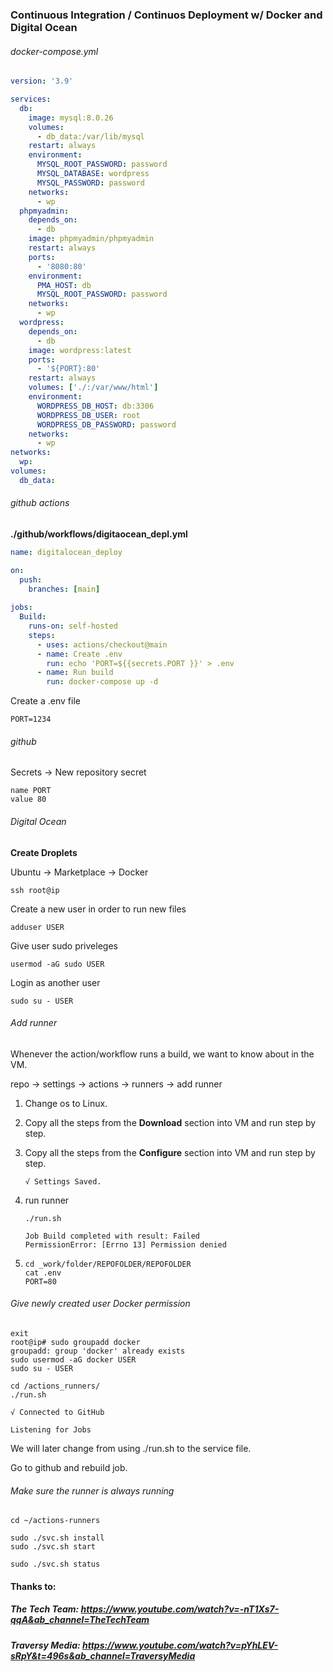 ### Continuous Integration / Continuos Deployment w/ Docker and Digital Ocean

###### docker-compose.yml

```yaml
version: '3.9'

services:
  db:
    image: mysql:8.0.26
    volumes:
      - db_data:/var/lib/mysql
    restart: always
    environment:
      MYSQL_ROOT_PASSWORD: password
      MYSQL_DATABASE: wordpress
      MYSQL_PASSWORD: password
    networks:
      - wp
  phpmyadmin:
    depends_on:
      - db
    image: phpmyadmin/phpmyadmin
    restart: always
    ports:
      - '8080:80'
    environment:
      PMA_HOST: db
      MYSQL_ROOT_PASSWORD: password 
    networks:
      - wp
  wordpress:
    depends_on:
      - db
    image: wordpress:latest
    ports:
      - '${PORT}:80'
    restart: always
    volumes: ['./:/var/www/html']
    environment:
      WORDPRESS_DB_HOST: db:3306
      WORDPRESS_DB_USER: root
      WORDPRESS_DB_PASSWORD: password
    networks:
      - wp
networks:
  wp:
volumes:
  db_data:
```
###### github actions

**./github/workflows/digitaocean_depl.yml**

```yml
name: digitalocean_deploy

on:
  push:
    branches: [main]
    
jobs:
  Build:
    runs-on: self-hosted
    steps:
      - uses: actions/checkout@main
      - name: Create .env
        run: echo 'PORT=${{secrets.PORT }}' > .env 
      - name: Run build
        run: docker-compose up -d
```

Create a .env file

```
PORT=1234
```
###### github

Secrets -> New repository secret

```pseudocode
name PORT
value 80
```

###### Digital Ocean

**Create Droplets**

Ubuntu -> Marketplace -> Docker

```
ssh root@ip
```

Create a new user in order to run new files

```
adduser USER
```

Give user sudo priveleges

```
usermod -aG sudo USER
```

Login as another user

```
sudo su - USER
```



###### Add runner

Whenever the action/workflow runs a build, we want to know about in the VM.

repo -> settings -> actions -> runners -> add runner

1. Change os to Linux.
2. Copy all the steps from the **Download** section into VM and run step by step.

3. Copy all the steps from the **Configure** section into VM and run step by step.

   ```
   √ Settings Saved.
   ```

4. run runner

   ```
   ./run.sh
   ```

   ```
   Job Build completed with result: Failed
   PermissionError: [Errno 13] Permission denied
   ```

5. ```
   cd _work/folder/REPOFOLDER/REPOFOLDER
   cat .env
   PORT=80
   ```

###### Give newly created user Docker permission

```
exit
root@ip# sudo groupadd docker
groupadd: group 'docker' already exists
sudo usermod -aG docker USER
sudo su - USER

cd /actions_runners/
./run.sh

√ Connected to GitHub

Listening for Jobs

```

We will later change from using ./run.sh to the service file.

Go to github and rebuild job.

###### Make sure the runner is always running

```
cd ~/actions-runners
```

```
sudo ./svc.sh install
sudo ./svc.sh start

sudo ./svc.sh status
```



#### Thanks to:

##### The Tech Team:  https://www.youtube.com/watch?v=-nT1Xs7-qqA&ab_channel=TheTechTeam

##### Traversy Media:  https://www.youtube.com/watch?v=pYhLEV-sRpY&t=496s&ab_channel=TraversyMedia









